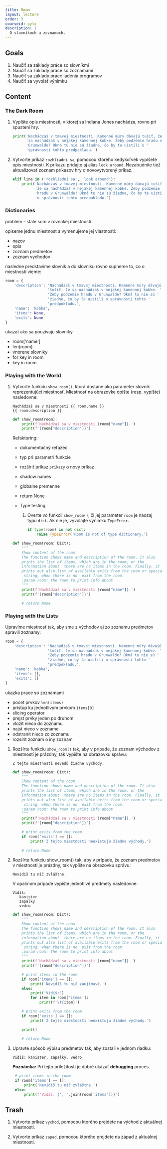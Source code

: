 ```yaml
---
title: Room
layout: lecture 
order: 3
courseid: pytx
description: |
  O slovníkoch a zoznamoch.
---
```


## Goals

1. Naučiť sa základy práce so slovníkmi
2. Naučiť sa základy práce so zoznamami
3. Naučiť sa základy práce ladenia programov
4. Naučiť sa vyvolať výnimku

## Content

### The Dark Room

1. Vypíšte opis miestnosti, v ktorej sa Indiana Jones nachádza, rovno pri spustení hry.

    ```python
    print('Nachádzaš v tmavej miestnosti. Kamenné múry dávajú tušiť, že '
          'sa nachádzaš v nejakej kamennej kobke. Žeby podzemie hradu v '
          'Grunwalde? Okná tu nie sú žiadne, čo by ťa uistili o '
          'správnosti tohto predpokladu.')
    ```

2. Vytvorte príkaz `rozhliadni sa`, pomocou ktorého kedykoľvek vypíšete opis miestnosti. K príkazu pridajte aj alias `look around`. Nezabudnite tiež aktualizovať zoznam príkazov hry o novovytvorený príkaz.

    ```python
    elif line in ('rozhliadni sa', 'look around'):
        print('Nachádzaš v tmavej miestnosti. Kamenné múry dávajú tušiť, '
              'že sa nachádzaš v nejakej kamennej kobke. Žeby podzemie '
              'hradu v Grunwalde? Okná tu nie sú žiadne, čo by ťa uistili '
              'o správnosti tohto predpokladu.')
    ```

### Dictionaries

problem - stale som v rovnakej miestnosti

opiseme jednu miestnost a vymenujeme jej vlastnosti:

* nazov
* opis
* zoznam predmetov
* zoznam vychodov

nasledne predstavime slovnik a do slovniku rovno supneme to, co o miestnosti vieme:

```python
room = {
    'description': 'Nachádzaš v tmavej miestnosti. Kamenné múry dávajú '
                   'tušiť, že sa nachádzaš v nejakej kamennej kobke. '
                   'Žeby podzemie hradu v Grunwalde? Okná tu nie sú '
                   'žiadne, čo by ťa uistili o správnosti tohto '
                   'predpokladu.',
    'name': 'kobka',
    'items': None,
    'exits': None
}
```

ukazat ako sa pouzivaju slovniky

* room['name']
* len(room)
* vnorene slovniky
* for key in room
* key in room

### Playing with the World

1. Vytvorte funkciu `show_room()`, ktorá dostane ako parameter slovník reprezentujúci miestnosť. Miestnosť na obrazovke opíšte (resp. vypíšte) nasledovne:

    ```
    Nachádzaš sa v miestnosti {{ room.name }}
    {{ room.description }}
    ```

    ```python
    def show_room(room):
        print(f'Nachádzaš sa v miestnosti {room["name"]}.')
        print(f'{room["description"]}')
    ```

    Refaktoring:
    * dokumentačný reťazec

    * typ pri parametri funkcie

    * rozšíriť príkaz `prikazy` o nový príkaz

    * shadow names

    * globalne premenne

    * return None

    * Type testing

      1. Overte vo funkcii `show_room()`, či jej parameter `room` je naozaj typu `dict`. Ak nie je, vyvolajte výnimku `TypeError`.

         ```python
         if type(room) is not dict:
             raise TypeError('Room is not of type dictionary.')
         ```

    ```python
    def show_room(room: Dict):
        """
        Show content of the room.
        The function shows name and description of the room. It also  
        prints the list of items, which are in the room, or the 
        information about  there are no items in the room. Finally, it 
        prints out also list of available exits from the room or special
         string, when there is no  exit from the room.
        :param room: the room to print info about
        """
        print(f'Nachádzaš sa v miestnosti {room["name"]}.')
        print(f'{room["description"]}')
    
        # return None
    ```


### Playing with the Lists

Upravíme miestnosť tak, aby sme z východov aj zo zoznamu predmetov spravili zoznamy:

```python
room = {
    'description': 'Nachádzaš v tmavej miestnosti. Kamenné múry dávajú '
                   'tušiť, že sa nachádzaš v nejakej kamennej kobke. '
                   'Žeby podzemie hradu v Grunwalde? Okná tu nie sú '
                   'žiadne, čo by ťa uistili o správnosti tohto '
                   'predpokladu.',
    'name': 'kobka',
    'items': [],
    'exits': []
}
```

ukazka prace so zoznamami

* pocet prvkov `len(items)`
* pristup ku jednotlivym prvkom `items[0]`
* slicing operator
* prejst prvky jeden po druhom
* vlozit nieco do zoznamu
* najst nieco v zozname
* odstranit nieco zo zoznamu
* rozsirit zoznam o iny zoznam

1. Rozšírte funkciu `show_room()` tak, aby v prípade, že zoznam východov z miestností je prázdny, tak vypíšte na obrazovku správu:

    ```
    Z tejto miestnosti nevedú žiadne východy.
    ```

    ```python
    def show_room(room: Dict):
        """
        Show content of the room.
        The function shows name and description of the room. It also  
        prints the list of items, which are in the room, or the 
        information about  there are no items in the room. Finally, it 
        prints out also list of available exits from the room or special
         string, when there is no  exit from the room.
        :param room: the room to print info about
        """
        print(f'Nachádzaš sa v miestnosti {room["name"]}.')
        print(f'{room["description"]}')
    
        # print exits from the room
        if room['exits'] == []:
            print('Z tejto miestnosti neexistujú žiadne východy.')
        
        # return None
    ```


2. Rozšírte funkciu show_room() tak, aby v prípade, že zoznam predmetov v miestnosti je prázdny, tak vypíšte na obrazovku správu:

    ```
    Nevidíš tu nič zvláštne.
    ```

    V opačnom prípade vypíšte jednotlivé predmety nasledovne:

    ```
    Vidíš:
       kanister
       zapalky
       vedro
    ```
    
    ```python
    def show_room(room: Dict):
        """
        Show content of the room.
        The function shows name and description of the room. It also  
        prints the list of items, which are in the room, or the 
        information about  there are no items in the room. Finally, it 
        prints out also list of available exits from the room or special
         string, when there is no  exit from the room.
        :param room: the room to print info about
        """
        print(f'Nachádzaš sa v miestnosti {room["name"]}.')
        print(f'{room["description"]}')
    
        # print items in the room
        if room['items'] == []:
            print('Nevidíš tu nič zaujímavé.')
        else:
            print('Vidíš:')
            for item in room['items']:
                print(f'\t{item}')
    
        # print exits from the room
        if room['exits'] == []:
            print('Z tejto miestnosti neexistujú žiadne východy.')
    
        print()
        
        # return None
    ```


3. Upravte spôsob výpisu predmetov tak, aby zostali v jednom riadku:

    ```
    Vidíš: kanister, zapalky, vedro
    ```

   **Poznámka:** Pri tejto príležitosti je dobré ukázať **debugging** proces.
   
   ```python
    # print items in the room
    if room['items'] == []:
        print('Nevidíš tu nič zvláštne.')
    else:
        print(f"Vidíš: {', '.join(room['items'])}")
   
   ```

## Trash

1. Vytvorte príkaz `vychod`, pomocou ktorého prejdete na východ z aktuálnej miestnosti.


2. Vytvorte príkaz `zapad`, pomocou ktorého prejdete na západ z aktuálnej miestnosti.
